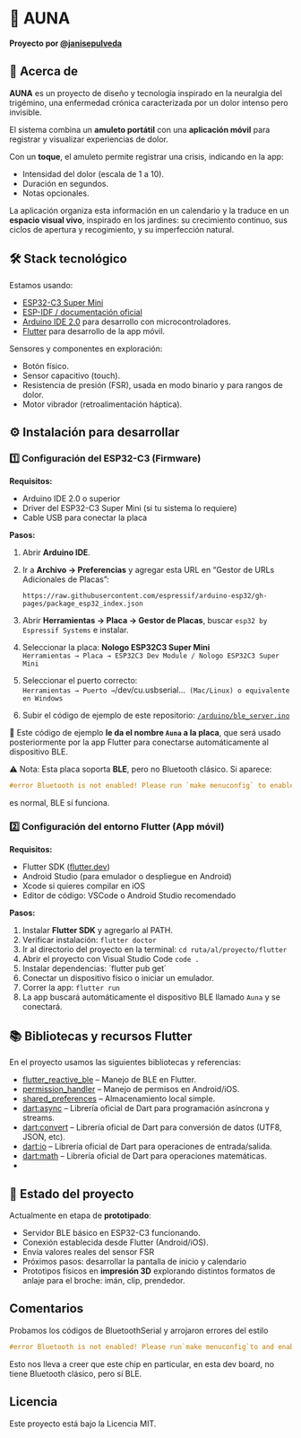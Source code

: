 # 🪷 AUNA

**Proyecto por [@janisepulveda](https://github.com/janisepulveda)**

## 📖 Acerca de

**AUNA** es un proyecto de diseño y tecnología inspirado en la neuralgia del trigémino, una enfermedad crónica caracterizada por un dolor intenso pero invisible.

El sistema combina un **amuleto portátil** con una **aplicación móvil** para registrar y visualizar experiencias de dolor.  

Con un **toque**, el amuleto permite registrar una crisis, indicando en la app:  

- Intensidad del dolor (escala de 1 a 10).  
- Duración en segundos.  
- Notas opcionales.  

La aplicación organiza esta información en un calendario y la traduce en un **espacio visual vivo**, inspirado en los jardines: su crecimiento continuo, sus ciclos de apertura y recogimiento, y su imperfección natural.  

## 🛠️ Stack tecnológico

Estamos usando:

- [ESP32-C3 Super Mini](https://es.aliexpress.com/item/1005007205044247.html)  
- [ESP-IDF / documentación oficial](https://docs.espressif.com/projects/esp-idf/en/stable/esp32c3/get-started/index.html)  
- [Arduino IDE 2.0](https://www.arduino.cc/en/software) para desarrollo con microcontroladores.  
- [Flutter](https://flutter.dev/) para desarrollo de la app móvil.

Sensores y componentes en exploración:  

- Botón físico.  
- Sensor capacitivo (touch).  
- Resistencia de presión (FSR), usada en modo binario y para rangos de dolor.  
- Motor vibrador (retroalimentación háptica).

## ⚙️ Instalación para desarrollar

### 1️⃣ Configuración del ESP32-C3 (Firmware)

**Requisitos:**

- Arduino IDE 2.0 o superior  
- Driver del ESP32-C3 Super Mini (si tu sistema lo requiere)  
- Cable USB para conectar la placa  

**Pasos:**  

1. Abrir **Arduino IDE**.  
2. Ir a **Archivo → Preferencias** y agregar esta URL en “Gestor de URLs Adicionales de Placas”: 

   ```
   https://raw.githubusercontent.com/espressif/arduino-esp32/gh-pages/package_esp32_index.json
   ```

3. Abrir **Herramientas → Placa → Gestor de Placas**, buscar `esp32 by Espressif Systems` e instalar.  
4. Seleccionar la placa: **Nologo ESP32C3 Super Mini**  
`Herramientas → Placa → ESP32C3 Dev Module / Nologo ESP32C3 Super Mini`
5. Seleccionar el puerto correcto:  
` Herramientas → Puerto → `/dev/cu.usbserial…` (Mac/Linux) o equivalente en Windows`
6. Subir el código de ejemplo de este repositorio: [`/arduino/ble_server.ino`](arduino/ble_server.ino)

🔹 Este código de ejemplo **le da el nombre `Auna` a la placa**, que será usado posteriormente por la app Flutter para conectarse automáticamente al dispositivo BLE.

⚠️ Nota: Esta placa soporta **BLE**, pero no Bluetooth clásico. Si aparece:

```cpp
#error Bluetooth is not enabled! Please run `make menuconfig` to enable it
```

es normal, BLE sí funciona.

### 2️⃣ Configuración del entorno Flutter (App móvil)

**Requisitos:**  

- Flutter SDK ([flutter.dev](https://flutter.dev/docs/get-started/install))  
- Android Studio (para emulador o despliegue en Android)  
- Xcode si quieres compilar en iOS
- Editor de código: VSCode o Android Studio recomendado  

**Pasos:**

1. Instalar **Flutter SDK** y agregarlo al PATH.
2. Verificar instalación: `flutter doctor`
3. Ir al directorio del proyecto en la terminal: `cd ruta/al/proyecto/flutter`
4. Abrir el proyecto con Visual Studio Code `code .`
5. Instalar dependencias: ´flutter pub get´
6. Conectar un dispositivo físico o iniciar un emulador.
7. Correr la app: `flutter run`
8. La app buscará automáticamente el dispositivo BLE llamado `Auna` y se conectará.

## 📚 Bibliotecas y recursos Flutter

En el proyecto usamos las siguientes bibliotecas y referencias:  

- [flutter_reactive_ble](https://pub.dev/packages/flutter_reactive_ble) – Manejo de BLE en Flutter.  
- [permission_handler](https://pub.dev/packages/permission_handler) – Manejo de permisos en Android/iOS.  
- [shared_preferences](https://pub.dev/packages/shared_preferences) – Almacenamiento local simple.  
- [dart:async](https://api.flutter.dev/flutter/dart-async/) – Librería oficial de Dart para programación asíncrona y streams.
- [dart:convert](https://dart.dev/libraries/dart-convert) – Librería oficial de Dart para conversión de datos (UTF8, JSON, etc).
- [dart:io](https://api.dart.dev/stable/dart-io/dart-io-library.html) – Librería oficial de Dart para operaciones de entrada/salida.
- [dart:math](https://dart.dev/libraries/dart-math) – Librería oficial de Dart para operaciones matemáticas.
- 

## 🚀 Estado del proyecto

Actualmente en etapa de **prototipado**:

- Servidor BLE básico en ESP32-C3 funcionando.  
- Conexión establecida desde Flutter (Android/iOS).
- Envía valores reales del sensor FSR 
- Próximos pasos: desarrollar la pantalla de inicio y calendario
- Prototipos físicos en **impresión 3D** explorando distintos formatos de anlaje para el broche: imán, clip, prendedor.

## Comentarios

Probamos los códigos de BluetoothSerial y arrojaron errores del estilo

```cpp
#error Bluetooth is not enabled! Please run`make menuconfig`to and enable it
```

Esto nos lleva a creer que este chip en particular, en esta dev board, no tiene Bluetooth clásico, pero sí BLE.

## Licencia

Este proyecto está bajo la Licencia MIT.
